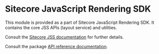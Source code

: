 # Sitecore JavaScript Rendering SDK 

This module is provided as a part of Sitecore JavaScript Rendering SDK. It contains the core JSS APIs (layout service) and utilities.

Consult the [Sitecore JSS documentation](https://jss.sitecore.com) for further details.

Consult the package [API reference documentation](../../docs/ref/sitecore-jss/).